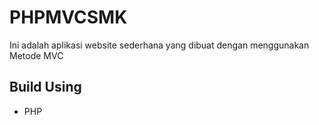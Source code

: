# PHPMVCSMK
Ini adalah aplikasi website sederhana yang dibuat dengan menggunakan Metode MVC

## Build Using 
* PHP

